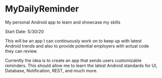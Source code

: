 # MyDailyReminder
My personal Android app to learn and showcase my skills

Start Date: 5/30/20

This will be an app I can continuously work on to keep up with latest Android trends and also to provide potential employers with actual code they can review.

Currently the idea is to create an app that sends users customizable reminders. This should allow me to learn the latest Android standards for UI, Database, Notification, REST, and much more.
